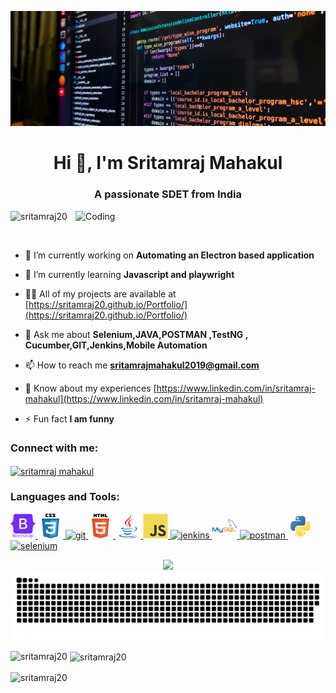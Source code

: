 ![logo](https://github.com/Sritamraj20/Sritamraj20/blob/main/github%20banner.jpg)
<h1 align="center">Hi 👋, I'm Sritamraj Mahakul</h1>
<h3 align="center">A passionate SDET from India</h3>
<img align="right" alt="Coding" width="400" src="https://as1.ftcdn.net/v2/jpg/05/56/29/36/1000_F_556293653_e9P80XtK4yyDd8WU1vRtdqSU1Vym7zoX.jpg"/>


<p align="left"> <img src="https://komarev.com/ghpvc/?username=sritamraj20&label=Profile%20views&color=0e75b6&style=flat" alt="sritamraj20" /> </p>

<p align="left"> <a href="https://twitter.com/" target="blank"><img src="https://img.shields.io/twitter/follow/?logo=twitter&style=for-the-badge" alt="" /></a> </p>

- 🔭 I’m currently working on **Automating an Electron based application**

- 🌱 I’m currently learning **Javascript and playwright**

- 👨‍💻 All of my projects are available at [https://sritamraj20.github.io/Portfolio/](https://sritamraj20.github.io/Portfolio/)

- 💬 Ask me about **Selenium,JAVA,POSTMAN ,TestNG , Cucumber,GIT,Jenkins,Mobile Automation**

- 📫 How to reach me **sritamrajmahakul2019@gmail.com**

- 📄 Know about my experiences [https://www.linkedin.com/in/sritamraj-mahakul](https://www.linkedin.com/in/sritamraj-mahakul)

- ⚡ Fun fact **I am funny**

<h3 align="left">Connect with me:</h3>
<p align="left">
<a href="https://linkedin.com/in/sritamraj mahakul" target="blank"><img align="center" src="https://raw.githubusercontent.com/rahuldkjain/github-profile-readme-generator/master/src/images/icons/Social/linked-in-alt.svg" alt="sritamraj mahakul" height="30" width="40" /></a>
</p>

<h3 align="left">Languages and Tools:</h3>
<p align="left"> <a href="https://getbootstrap.com" target="_blank" rel="noreferrer"> <img src="https://raw.githubusercontent.com/devicons/devicon/master/icons/bootstrap/bootstrap-plain-wordmark.svg" alt="bootstrap" width="40" height="40"/> </a> <a href="https://www.w3schools.com/css/" target="_blank" rel="noreferrer"> <img src="https://raw.githubusercontent.com/devicons/devicon/master/icons/css3/css3-original-wordmark.svg" alt="css3" width="40" height="40"/> </a> <a href="https://git-scm.com/" target="_blank" rel="noreferrer"> <img src="https://www.vectorlogo.zone/logos/git-scm/git-scm-icon.svg" alt="git" width="40" height="40"/> </a> <a href="https://www.w3.org/html/" target="_blank" rel="noreferrer"> <img src="https://raw.githubusercontent.com/devicons/devicon/master/icons/html5/html5-original-wordmark.svg" alt="html5" width="40" height="40"/> </a> <a href="https://www.java.com" target="_blank" rel="noreferrer"> <img src="https://raw.githubusercontent.com/devicons/devicon/master/icons/java/java-original.svg" alt="java" width="40" height="40"/> </a> <a href="https://developer.mozilla.org/en-US/docs/Web/JavaScript" target="_blank" rel="noreferrer"> <img src="https://raw.githubusercontent.com/devicons/devicon/master/icons/javascript/javascript-original.svg" alt="javascript" width="40" height="40"/> </a> <a href="https://www.jenkins.io" target="_blank" rel="noreferrer"> <img src="https://www.vectorlogo.zone/logos/jenkins/jenkins-icon.svg" alt="jenkins" width="40" height="40"/> </a> <a href="https://www.mysql.com/" target="_blank" rel="noreferrer"> <img src="https://raw.githubusercontent.com/devicons/devicon/master/icons/mysql/mysql-original-wordmark.svg" alt="mysql" width="40" height="40"/> </a> <a href="https://postman.com" target="_blank" rel="noreferrer"> <img src="https://www.vectorlogo.zone/logos/getpostman/getpostman-icon.svg" alt="postman" width="40" height="40"/> </a> <a href="https://www.python.org" target="_blank" rel="noreferrer"> <img src="https://raw.githubusercontent.com/devicons/devicon/master/icons/python/python-original.svg" alt="python" width="40" height="40"/> </a> <a href="https://www.selenium.dev" target="_blank" rel="noreferrer"> <img src="https://raw.githubusercontent.com/detain/svg-logos/780f25886640cef088af994181646db2f6b1a3f8/svg/selenium-logo.svg" alt="selenium" width="40" height="40"/> </a> </p>

<p align='center'>
<picture>
<img src="https://github-readme-stats.vercel.app/api?username=sritamraj20&show_icons=true&locale=en&layout=compact" />
</picture>

<picture>
<img src="https://raw.githubusercontent.com/hxu296/hxu296/output/github-contribution-grid-snake.svg" />
</picture>
</p>

<p><img align="left" src="https://github-readme-stats.vercel.app/api/top-langs?username=sritamraj20&show_icons=true&locale=en&layout=compact" alt="sritamraj20" /></p>

<p>&nbsp;<img align="center" src="https://github-readme-stats.vercel.app/api?username=sritamraj20&show_icons=true&locale=en" alt="sritamraj20" /></p>

<p><img align="center" src="https://github-readme-streak-stats.herokuapp.com/?user=sritamraj20&" alt="sritamraj20" /></p>
